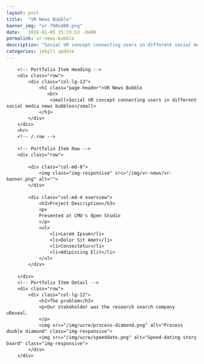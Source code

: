 ```yaml
---
layout: post
title:  "VR News Bubble"
banner_img: "vr-700x400.png"
date:   2016-01-05 15:33:53 -0400
permalink: vr-news-bubble
description: "Social VR concept connecting users in different social media news bubbles"
categories: jekyll update
---
```

<div class="container post">

        <!-- Portfolio Item Heading -->
        <div class="row">
            <div class="col-lg-12">
                <h1 class="page-header">VR News Bubble
                   <br>
                    <small>Social VR concept connecting users in different social media news bubbles</small>
                </h1>
            </div>
        </div>
        <hr>
        <!-- /.row -->

        <!-- Portfolio Item Row -->
        <div class="row">

            <div class="col-md-8">
                <img class="img-responsive" src="/img/vr-news/vr-banner.png" alt="">
            </div>

            <div class="col-md-4 overview">
                <h3>Project Description</h3>
                <p>
                Presented at CMU's Open Studio
                </p>
                <ul>
                    <li>Lorem Ipsum</li>
                    <li>Dolor Sit Amet</li>
                    <li>Consectetur</li>
                    <li>Adipiscing Elit</li>
                </ul>
            </div>

        </div>
        <!-- Portfolio Item Detail -->
        <div class="row">    
            <div class="col-lg-12">
                <h2>The problem</h2>
                <p>Our stakeholder was the research search company uReveal.  
                </p>
                <img src="/img/ucre/process-diamond.png" alt="Process double diamond" class="img-responsive">
                <img src="/img/ucre/speeddate.png" alt="Speed-dating story board" class="img-responsive">
            </div>
        </div>
